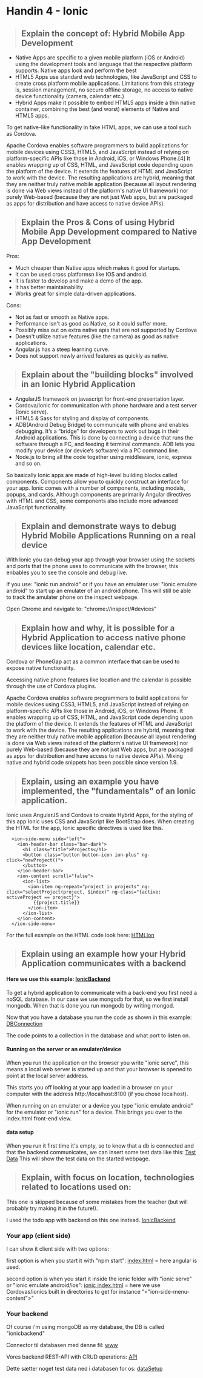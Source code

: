 # Handin 4 - Ionic

>## Explain the concept of: Hybrid Mobile App Development

- Native Apps are specific to a given mobile platform (iOS or Android) using the development tools and language that the respective platform supports. Native apps look and perform the best
- HTML5 Apps use standard web technologies, like JavaScript and CSS to create cross platform mobile applications. Limitations from this strategy is, session management, no secure offline storage, no access to native device functionality (camera, calendar etc.)
- Hybrid Apps make it possible to embed HTML5 apps inside a thin native container, combining the best (and worst) elements of Native and HTML5 apps.

To get native-like functionality in fake HTML apps, we can use a tool such as Cordova.

Apache Cordova enables software programmers to build applications for mobile devices using CSS3, HTML5, and JavaScript instead of relying on platform-specific APIs like those in Android, iOS, or Windows Phone.[4] It enables wrapping up of CSS, HTML, and JavaScript code depending upon the platform of the device. It extends the features of HTML and JavaScript to work with the device. The resulting applications are hybrid, meaning that they are neither truly native mobile application (because all layout rendering is done via Web views instead of the platform's native UI framework) nor purely Web-based (because they are not just Web apps, but are packaged as apps for distribution and have access to native device APIs).

>## Explain the Pros & Cons of using Hybrid Mobile App Development compared to Native App Development

Pros:
- Much cheaper than Native apps which makes it good for startups.
- It can be used cross platformsn like IOS and android.
- It is faster to develop and make a demo of the app.
- It has better maintainability
- Works great for simple data-driven applications.

Cons:
- Not as fast or smooth as Native apps.
- Performance isn't as good as Native, so it could suffer more.
- Possibly miss out on extra native apis that are not supported by Cordova
- Doesn't utilize native features (like the camera) as good as native applications.
- Angular.js has a steep learning curve.
- Does not support newly arrived features as quickly as native.

>## Explain about the "building blocks" involved in an Ionic Hybrid Application

- AngularJS framework on javascript for front-end presentation layer.
- Cordova/Ionic for communication with phone hardware and a test server (Ionic serve).
- HTML5 & Sass for styling and display of components.
- ADB(Android Debug Bridge) to communicate with phone and enables debugging.
It’s a “bridge” for developers to work out bugs in their Android applications. This is done by connecting a device that runs the software through a PC, and feeding it terminal commands. ADB lets you modify your device (or device’s software) via a PC command line.
- Node.js to bring all the code together using middleware, ionic, express and so on.

So basically Ionic apps are made of high-level building blocks called components. Components allow you to quickly construct an interface for your app. Ionic comes with a number of components, including modals, popups, and cards. Although components are primarily Angular directives with HTML and CSS, some components also include more advanced JavaScript functionality.

>## Explain and demonstrate ways to debug Hybrid Mobile Applications Running on a real device

With Ionic you can debug your app through your browser using the sockets and ports that the phone uses to communicate with the browser, this enbables you to see the console and debug live.

If you use: "ionic run android" or if you have an emulater use: "ionic emulate android" to start up an emulater of an android phone.
This will still be able to track the amulater phone on the inspect webpage.

Open Chrome and navigate to: "chrome://inspect/#devices"

>## Explain how and why, it is possible for a Hybrid Application to access native phone devices like location, calendar etc. 

Cordova or PhoneGap act as a common interface that can be used to expose native functionality.

Accessing native phone features like location and the calendar is possible through the use of Cordova plugins.

Apache Cordova enables software programmers to build applications for mobile devices using CSS3, HTML5, and JavaScript instead of relying on platform-specific APIs like those in Android, iOS, or Windows Phone. It enables wrapping up of CSS, HTML, and JavaScript code depending upon the platform of the device. It extends the features of HTML and JavaScript to work with the device. The resulting applications are hybrid, meaning that they are neither truly native mobile application (because all layout rendering is done via Web views instead of the platform's native UI framework) nor purely Web-based (because they are not just Web apps, but are packaged as apps for distribution and have access to native device APIs). Mixing native and hybrid code snippets has been possible since version 1.9.

>## Explain, using an example you have implemented, the "fundamentals" of an Ionic application.

Ionic uses AngularJS and Cordova to create Hybrid Apps, for the styling of this app Ionic uses CSS and JavaScript like BootStrap does. When creating the HTML for the app, Ionic specific directives is used like this.

```
  <ion-side-menu side="left">
    <ion-header-bar class="bar-dark">
      <h1 class="title">Projects</h1>
      <button class="button button-icon ion-plus" ng-click="newProject()">
      </button>
    </ion-header-bar>
    <ion-content scroll="false">
      <ion-list>
        <ion-item ng-repeat="project in projects" ng-click="selectProject(project, $index)" ng-class="{active: activeProject == project}">
          {{project.title}}
        </ion-item>
      </ion-list>
    </ion-content>
  </ion-side-menu>
```
For the full example on the HTML code look here: [HTMLIon](https://github.com/KongBoje/Hand-in-4-Ionic/blob/master/IonicApp/todo/www/index.html)

>## Explain using an example how your Hybrid Application communicates with a backend 
#### Here we use this example: [IonicBackend](https://github.com/KongBoje/Hand-in-4-Ionic/tree/master/BackendIonic)
To get a hybrid application to communicate with a back-end you first need a noSQL database. In our case we use mongodb for that, so we first install mongodb. When that is done you run mongodb by writing mongod.

Now that you have a database you run the code as shown in this example: [DBConnection](https://github.com/KongBoje/Hand-in-4-Ionic/blob/master/BackendIonic/bin/www)

The code points to a collection in the database and what port to listen on.

#### Running on the server or an emulater/device
When you run the application on the browser you write "ionic serve", this means a local web server is started up and that
your browser is opened to point at the local server address.

This starts you off looking at your app loaded in a browser on your computer with the address http://localhost:8100 (if you chose localhost).

When running on an emulater or a device you type "ionic emulate android" for the emulator or "ionic run" for a device.
This brings you over to the index.html front-end view.

#### data setup
When you run it first time it's empty, so to know that a db is connected and that the backend communicates, we can insert some test data like this: [Test Data](https://github.com/KongBoje/Hand-in-4-Ionic/blob/master/BackendIonic/utils/dataSetup.js)
This will show the test data on the started webpage.

>## Explain, with focus on location, technologies related to locations used on:
This one is skipped because of some mistakes from the teacher (but will probably try making it in the future!).

I used the todo app with backend on this one instead. [IonicBackend](https://github.com/KongBoje/Hand-in-4-Ionic/tree/master/BackendIonic)

### Your app (client side)
I can show it client side with two options:

first option is when you start it with "npm start": [index.html](https://github.com/KongBoje/Hand-in-4-Ionic/blob/master/BackendIonic/public/index.html) = here angular is used.

second option is when you start it inside the ionic folder with "ionic serve" or "ionic emulate android/ios": [ionic index.html](https://github.com/KongBoje/Hand-in-4-Ionic/blob/master/BackendIonic/public/ionic/www/index.html) = here we use Cordovas/ionics built in directories to get for instance "<"ion-side-menu-content">"

### Your backend
Of course i'm using mongoDB as my database, the DB is called "ionicbackend"

Connector til databasen med denne fil: [www](https://github.com/KongBoje/Hand-in-4-Ionic/blob/master/BackendIonic/bin/www)

Vores backend REST-API with CRUD operations: [API](https://github.com/KongBoje/Hand-in-4-Ionic/blob/master/BackendIonic/routes/project.js)

Dette sætter noget test data ned i databasen for os: [dataSetup](https://github.com/KongBoje/Hand-in-4-Ionic/blob/master/BackendIonic/utils/dataSetup.js)
